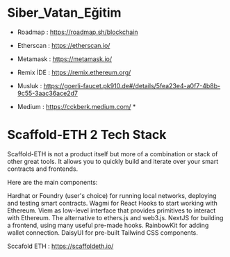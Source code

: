 # Siber_Vatan_Eğitim 

* Roadmap : https://roadmap.sh/blockchain
* Etherscan : https://etherscan.io/
* Metamask : https://metamask.io/
* Remix İDE : https://remix.ethereum.org/
* Musluk : https://goerli-faucet.pk910.de#/details/5fea23e4-a0f7-4b8b-9c55-3aac36ace2d7

* Medium : https://cckberk.medium.com/ *


# Scaffold-ETH 2 Tech Stack # 
Scaffold-ETH is not a product itself but more of a combination or stack of other great tools. It allows you to quickly build and iterate over your smart contracts and frontends.

Here are the main components:

Hardhat or Foundry (user's choice) for running local networks, deploying and testing smart contracts.
Wagmi for React Hooks to start working with Ethereum.
Viem as low-level interface that provides primitives to interact with Ethereum. The alternative to ethers.js and web3.js.
NextJS for building a frontend, using many useful pre-made hooks.
RainbowKit for adding wallet connection.
DaisyUI for pre-built Tailwind CSS components.


Sccafold ETH : https://scaffoldeth.io/
